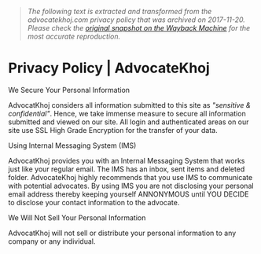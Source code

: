 > *The following text is extracted and transformed from the advocatekhoj.com privacy policy that was archived on 2017-11-20. Please check the [original snapshot on the Wayback Machine](https://web.archive.org/web/20171120031811id_/http%3A//www.advocatekhoj.com/privacy.php) for the most accurate reproduction.*

# Privacy Policy | AdvocateKhoj

We Secure Your Personal Information 

AdvocatKhoj considers all information submitted to this site as _"sensitive & confidential"_. Hence, we take immense measure to secure all information submitted and viewed on our site. All login and authenticated areas on our site use SSL High Grade Encryption for the transfer of your data. 

Using Internal Messaging System (IMS) 

AdvocatKhoj provides you with an Internal Messaging System that works just like your regular email. The IMS has an inbox, sent items and deleted folder. AdvocateKhoj highly recommends that you use IMS to communicate with potential advocates. By using IMS you are not disclosing your personal email address thereby keeping yourself ANNONYMOUS until YOU DECIDE to disclose your contact information to the advocate. 

We Will Not Sell Your Personal Information 

AdvocatKhoj will not sell or distribute your personal information to any company or any individual. 
